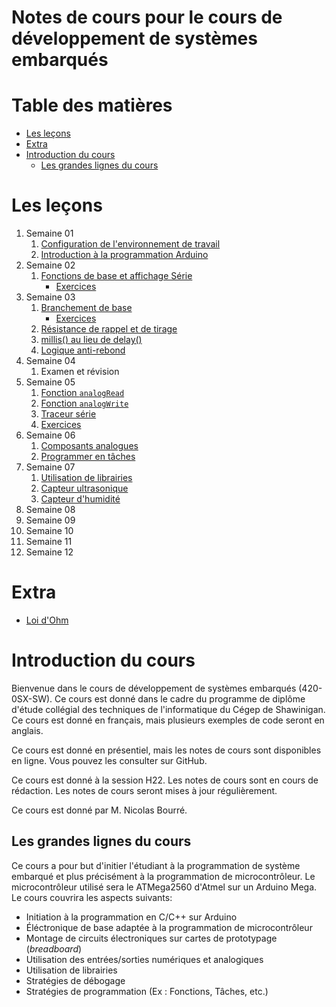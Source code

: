 # Notes de cours pour le cours de développement de systèmes embarqués <!-- omit in toc -->

# Table des matières <!-- omit in toc -->
- [Les leçons](#les-leçons)
- [Extra](#extra)
- [Introduction du cours](#introduction-du-cours)
  - [Les grandes lignes du cours](#les-grandes-lignes-du-cours)

# Les leçons
1. Semaine 01
   1. [Configuration de l'environnement de travail](C01_intro_config.md)
   2. [Introduction à la programmation Arduino](C01_intro_prog.md)
2. Semaine 02
   1. [Fonctions de base et affichage Série](C02_fonctions_comm.md)
      - [Exercices](C02_fonctions_comm_exo.md)
3. Semaine 03
   1. [Branchement de base](C03a_branchement_base.md)
      - [Exercices](C03a_branchement_base_exo.md)
   2. [Résistance de rappel et de tirage](C03aa_resistance_de_rappel.md)
   3. [millis() au lieu de delay()](C03b_sans_delai.md)
   4. [Logique anti-rebond](C03c_logique_antirebond.md)
4. Semaine 04
   1. Examen et révision
5. Semaine 05
   1. [Fonction `analogRead`](C04a_fonction_analogRead.md)
   2. [Fonction `analogWrite`](C04b_fonction_analogWrite.md)
   3. [Traceur série](C04c_traceur_serie.md)
   4. [Exercices](C04x_exercices.md)
6. Semaine 06
   1. [Composants analogues](C05a_composants_analogues.md)
   2. [Programmer en tâches](C05b_programmer_en_taches.md)
7. Semaine 07
   1. [Utilisation de librairies](C06a_librairies.md)
   2. [Capteur ultrasonique](C06b_ultrasonic.md)
   3. [Capteur d'humidité](C06c_dht11.md)
8. Semaine 08
9.  Semaine 09
10. Semaine 10
11. Semaine 11
12. Semaine 12

# Extra
- [Loi d'Ohm](extras/loi_dohm.md)

# Introduction du cours
Bienvenue dans le cours de développement de systèmes embarqués (420-0SX-SW). Ce cours est donné dans le cadre du programme de diplôme d'étude collégial des techniques de l'informatique du Cégep de Shawinigan. Ce cours est donné en français, mais plusieurs exemples de code seront en anglais.

Ce cours est donné en présentiel, mais les notes de cours sont disponibles en ligne. Vous pouvez les consulter sur GitHub.

Ce cours est donné à la session H22. Les notes de cours sont en cours de rédaction. Les notes de cours seront mises à jour régulièrement.

Ce cours est donné par M. Nicolas Bourré.

## Les grandes lignes du cours
Ce cours a pour but d'initier l'étudiant à la programmation de système embarqué et plus précisément à la programmation de microcontrôleur. Le microcontrôleur utilisé sera le ATMega2560 d'Atmel sur un Arduino Mega. Le cours couvrira les aspects suivants:
- Initiation à la programmation en C/C++ sur Arduino
- Éléctronique de base adaptée à la programmation de microcontrôleur
- Montage de circuits électroniques sur cartes de prototypage (*breadboard*)
- Utilisation des entrées/sorties numériques et analogiques 
- Utilisation de librairies
- Stratégies de débogage
- Stratégies de programmation (Ex : Fonctions, Tâches, etc.)